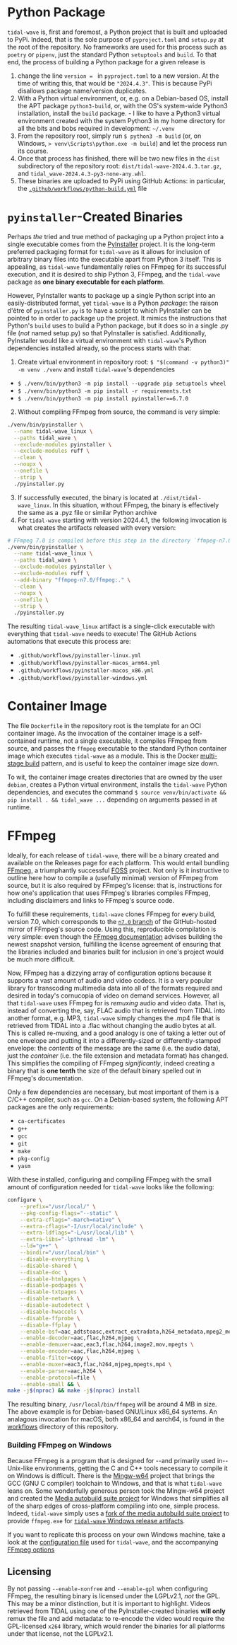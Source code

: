 # Python Package

`tidal-wave` is, first and foremost, a Python project that is built and uploaded to PyPi. Indeed, that is the sole purpose of `pyproject.toml` and `setup.py` at the root of the repository. No frameworks are used for this process such as `poetry` or `pipenv`, just the standard Python `setuptools` and `build`. To that end, the process of building a Python package for a given release is 
  1. change the line `version = ` in `pyproject.toml` to a new version. At the time of writing this, that would be `"2024.4.3"`. This is because PyPi disallows package name/version duplicates.
  2. With a Python virtual environment, or, e.g. on a Debian-based OS, install the APT package `python3-build`, or, with the OS's system-wide Python3 installation, install the `build` package. 
    - I like to have a Python3 virtual environment created with the system Python3 in my home directory for all the bits and bobs required in development: `~/.venv`
  3. From the repository root, simply run `$ python3 -m build` (or, on Windows, `> venv\Scripts\python.exe -m build`) and let the process run its course.
  4. Once that process has finished, there will be two new files in the `dist` subdirectory of the repository root: `dist/tidal-wave-2024.4.3.tar.gz`, and `tidal_wave-2024.4.3-py3-none-any.whl`.
  5. These binaries are uploaded to PyPi using GitHub Actions: in particular, the [`.github/workflows/python-build.yml`](https://github.com/ebb-earl-co/tidal-wave/blob/trunk/.github/workflows/python-build.yml) file

# `pyinstaller`-Created Binaries
Perhaps *the* tried and true method of packaging up a Python project into a single executable comes from the [PyInstaller](https://pyinstaller.org) project. It is the long-term preferred packaging format for `tidal-wave` as it allows for inclusion of arbitrary binary files into the executable apart from Python 3 itself. This is appealing, as `tidal-wave` fundamentally relies on FFmpeg for its successful execution, and it is desired to ship Python 3, FFmpeg, and the `tidal-wave` package as **one binary executable for each platform**.

However, PyInstaller wants to package up a single Python script into an easily-distributed format, yet `tidal-wave` is a Python *package*: the raison d'être of `pyinstaller.py` is to have a script to which PyInstaller can be pointed to in order to package up the project. It mimics the instructions that Python's `build` uses to build a Python package, but it does so in a single .py file (*not* named setup.py) so that PyInstaller is satisfied. Additionally, PyInstaller would like a virtual environment with `tidal-wave`'s Python dependencies installed already, so the process starts with that:
  1. Create virtual environment in repository root: `$ "$(command -v python3)" -m venv ./venv` and install `tidal-wave`'s dependencies
   - `$ ./venv/bin/python3 -m pip install --upgrade pip setuptools wheel`
   - `$ ./venv/bin/python3 -m pip install -r requirements.txt`
   - `$ ./venv/bin/python3 -m pip install pyinstaller==6.7.0`
  2. Without compiling FFmpeg from source, the command is very simple:
  ```bash
  ./venv/bin/pyinstaller \
    --name tidal-wave_linux \
    --paths tidal_wave \
    --exclude-modules pyinstaller \
    --exclude-modules ruff \
    --clean \
    --noupx \
    --onefile \
    --strip \
    ./pyinstaller.py
  ```
  3. If successfully executed, the binary is located at `./dist/tidal-wave_linux`. In this situation, without FFmpeg, the binary is effectively the same as a .pyz file or similar Python archive
  4. For `tidal-wave` starting with version 2024.4.1, the following invocation is what creates the artifacts released with every version:
  ```bash
  # FFmpeg 7.0 is compiled before this step in the directory `ffmpeg-n7.0`
  ./venv/bin/pyinstaller \
    --name tidal-wave_linux \
    --paths tidal_wave \
    --exclude-modules pyinstaller \
    --exclude-modules ruff \
    --add-binary "ffmpeg-n7.0/ffmpeg:." \
    --clean \
    --noupx \
    --onefile \
    --strip \
    ./pyinstaller.py
  ```
  The resulting `tidal-wave_linux` artifact is a single-click executable with everything that `tidal-wave` needs to execute! The GitHub Actions automations that execute this process are:
  - `.github/workflows/pyinstaller-linux.yml`
  - `.github/workflows/pyinstaller-macos_arm64.yml`
  - `.github/workflows/pyinstaller-macos_x86.yml`
  - `.github/workflows/pyinstaller-windows.yml`

# Container Image
The file `Dockerfile` in the repository root is the template for an OCI container image. As the invocation of the container image is a self-contained runtime, not a single executable, it compiles FFmpeg from source, and passes the `ffmpeg` executable to the standard Python container image which executes `tidal-wave` as a module. This is the Docker [multi-stage build](https://docs.docker.com/build/building/multi-stage/#use-multi-stage-builds) pattern, and is useful to keep the container image size down.

To wit, the container image creates directories that are owned by the user `debian`, creates a Python virtual environment, installs the `tidal-wave` Python dependencies, and executes the command `$ source venv/bin/activate && pip install . && tidal_wave ...` depending on arguments passed in at runtime.

# FFmpeg
Ideally, for each release of `tidal-wave`, there will be a binary created and available on the Releases page for each platform. This would entail bundling [FFmpeg](https://ffmpeg.org), a triumphantly successful [FOSS](https://en.wikipedia.org/wiki/Free_and_open-source_software) project. Not only is it instructive to outline here how to compile a (usefully minimal) version of FFmpeg from source, but it is also required by FFmpeg's license: that is, instructions for how one's application that uses FFmpeg's libraries compiles FFmpeg, including disclaimers and links to FFmpeg's source code.

To fulfill these requirements, `tidal-wave` clones FFmpeg for every build, version 7.0, which corresponds to the [`n7.0` branch](https://github.com/FFmpeg/FFmpeg/tree/n7.0) of the GitHub-hosted mirror of FFmpeg's source code. Using this, reproducible compilation is very simple: even though the [FFmpeg documentation](https://trac.ffmpeg.org/wiki/CompilationGuide) advises building the newest snapshot version, fulfilling the license agreement of ensuring that the libraries included and binaries built for inclusion in one's project would be much more difficult.

Now, FFmpeg has a dizzying array of configuration options because it supports a vast amount of audio and video codecs. It is a very popular library for transcoding multimedia data into all of the formats required and desired in today's cornucopia of video on demand services. However, all that `tidal-wave` uses FFmpeg for is *remuxing* audio and video data. That is, instead of converting the, say, FLAC audio that is retrieved from TIDAL into another format, e.g. MP3, `tidal-wave` simply changes the .mp4 file that is retrieved from TIDAL into a .flac without changing the audio bytes at all. This is called re-muxing, and a good analogy is one of taking a letter out of one envelope and putting it into a differently-sized or differently-stamped envelope: the *contents* of the message are the same (i.e. the audio data), just the *container* (i.e. the file extension and metadata format) has changed. This simplifies the compiling of FFmpeg *significantly*, indeed creating a binary that is **one tenth** the size of the default binary spelled out in FFmpeg's documentation.

Only a few dependencies are necessary, but most important of them is a C/C++ compiler, such as `gcc`. On a Debian-based system, the following APT packages are the only requirements:
 - `ca-certificates`
 - `g++`
 - `gcc`
 - `git`
 - `make`
 - `pkg-config`
 - `yasm`

With these installed, configuring and compiling FFmpeg with the small amount of configuration needed for `tidal-wave` looks like the following:
```bash
configure \
    --prefix="/usr/local/" \
    --pkg-config-flags="--static" \
    --extra-cflags="-march=native" \
    --extra-cflags="-I/usr/local/include" \
    --extra-ldflags="-L/usr/local/lib" \
    --extra-libs="-lpthread -lm" \
    --ld="g++" \
    --bindir="/usr/local/bin" \
    --disable-everything \
    --disable-shared \
    --disable-doc \
    --disable-htmlpages \
    --disable-podpages \
    --disable-txtpages \
    --disable-network \
    --disable-autodetect \
    --disable-hwaccels \
    --disable-ffprobe \
    --disable-ffplay \
    --enable-bsf=aac_adtstoasc,extract_extradata,h264_metadata,mpeg2_metadata \
    --enable-decoder=aac,flac,h264,mjpeg \
    --enable-demuxer=aac,eac3,flac,h264,image2,mov,mpegts \
    --enable-encoder=aac,flac,h264,mjpeg \
    --enable-filter=copy \
    --enable-muxer=eac3,flac,h264,mjpeg,mpegts,mp4 \
    --enable-parser=aac,h264 \
    --enable-protocol=file \
    --enable-small && \
make -j$(nproc) && make -j$(nproc) install
```

The resulting binary, `/usr/local/bin/ffmpeg` will be around 4 MB in size. The above example is for Debian-based GNU/Linux x86\_64 systems. An analagous invocation for macOS, both x86\_64 and aarch64, is found in the [workflows](https://github.com/ebb-earl-co/tidal-wave/tree/trunk/.github/workflows) directory of this repository.
### Building FFmpeg on Windows
Because FFmpeg is a program that is designed for --and primarily used in-- Unix-like environments, getting the C and C++ tools necessary to compile it on Windows is difficult. There is the [Mingw-w64](https://www.mingw-w64.org/) project that brings the GCC (GNU C compiler) toolchain to Windows, and that is what `tidal-wave` leans on. Some wonderfully generous person took the Mingw-w64 project and created the [Media autobuild suite project](https://github.com/m-ab-s/media-autobuild_suite) for Windows that simplifies all of the sharp edges of cross-platform compiling into one, simple process. Indeed, `tidal-wave` simply uses a [fork of the media autobuild suite project](https://github.com/ebb-earl-co/media-autobuild_suite/releases/tag/n7.0) to provide `ffmpeg.exe` for [`tidal-wave` Windows release artifacts](https://github.com/ebb-earl-co/tidal-wave/blob/trunk/.github/workflows/pyinstaller-windows.yml#L29).

If you want to replicate this process on your own Windows machine, take a look at the [configuration file](https://github.com/ebb-earl-co/media-autobuild_suite/blob/master/build/media-autobuild_suite.ini) used for `tidal-wave`, and the accompanying [FFmpeg options](https://github.com/ebb-earl-co/media-autobuild_suite/blob/master/build/ffmpeg_options.txt)
## Licensing
By not passing `--enable-nonfree` and `--enable-gpl` when configuring FFmpeg, the resulting binary is licensed under the LGPLv2.1, *not* the GPL. This may be a minor distinction, but it is important to highlight. Videos retrieved from TIDAL using one of the PyInstaller-created binaries **will only** remux the file and add metadata: to re-encode the video would require the GPL-licensed `x264` library, which would render the binaries for all platforms under that license, not the LGPLv2.1.
